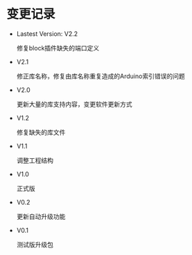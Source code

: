 # 变更记录 #

- Lastest Version: V2.2

	修复block插件缺失的端口定义

- V2.1

	修正库名称，修复由库名称重复造成的Arduino索引错误的问题

- V2.0

	更新大量的库支持内容，变更软件更新方式

- V1.2

	修复缺失的库文件

- V1.1

	调整工程结构

- V1.0

	正式版

- V0.2

	更新自动升级功能

- V0.1

	测试版升级包